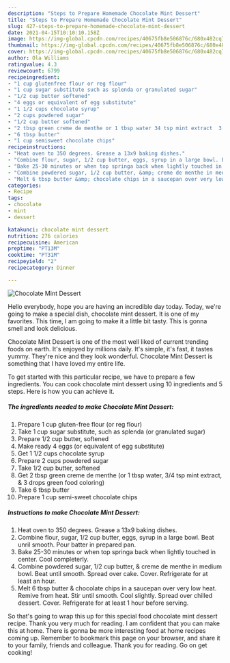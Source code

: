 ```yaml
---
description: "Steps to Prepare Homemade Chocolate Mint Dessert"
title: "Steps to Prepare Homemade Chocolate Mint Dessert"
slug: 427-steps-to-prepare-homemade-chocolate-mint-dessert
date: 2021-04-15T10:10:10.158Z
image: https://img-global.cpcdn.com/recipes/40675fb8e506876c/680x482cq70/chocolate-mint-dessert-recipe-main-photo.jpg
thumbnail: https://img-global.cpcdn.com/recipes/40675fb8e506876c/680x482cq70/chocolate-mint-dessert-recipe-main-photo.jpg
cover: https://img-global.cpcdn.com/recipes/40675fb8e506876c/680x482cq70/chocolate-mint-dessert-recipe-main-photo.jpg
author: Ola Williams
ratingvalue: 4.3
reviewcount: 6799
recipeingredient:
- "1 cup glutenfree flour or reg flour"
- "1 cup sugar substitute such as splenda or granulated sugar"
- "1/2 cup butter softened"
- "4 eggs or equivalent of egg substitute"
- "1 1/2 cups chocolate syrup"
- "2 cups powdered sugar"
- "1/2 cup butter softened"
- "2 tbsp green creme de menthe or 1 tbsp water 34 tsp mint extract  3 drops green food coloring"
- "6 tbsp butter"
- "1 cup semisweet chocolate chips"
recipeinstructions:
- "Heat oven to 350 degrees. Grease a 13x9 baking dishes."
- "Combine flour, sugar, 1/2 cup butter, eggs, syrup in a large bowl. Beat unril smooth.  Pour batter in prepared pan."
- "Bake 25-30 minutes or when top springa back when lightly touched in center.  Cool completerly."
- "Combine powdered sugar, 1/2 cup butter, &amp; creme de menthe in medium bowl. Beat until smooth.  Spread over cake.  Cover.  Refrigerate for at least an hour."
- "Melt 6 tbsp butter &amp; chocolate chips in a saucepan over very low heat.  Remive from heat. Stir until smooth.  Cool slightly.  Spread over chilled dessert.  Cover.  Refrigerate for at least 1 hour before serving."
categories:
- Recipe
tags:
- chocolate
- mint
- dessert

katakunci: chocolate mint dessert 
nutrition: 276 calories
recipecuisine: American
preptime: "PT13M"
cooktime: "PT31M"
recipeyield: "2"
recipecategory: Dinner

---
```



![Chocolate Mint Dessert](https://img-global.cpcdn.com/recipes/40675fb8e506876c/680x482cq70/chocolate-mint-dessert-recipe-main-photo.jpg)

Hello everybody, hope you are having an incredible day today. Today, we're going to make a special dish, chocolate mint dessert. It is one of my favorites. This time, I am going to make it a little bit tasty. This is gonna smell and look delicious.



Chocolate Mint Dessert is one of the most well liked of current trending foods on earth. It's enjoyed by millions daily. It's simple, it's fast, it tastes yummy. They're nice and they look wonderful. Chocolate Mint Dessert is something that I have loved my entire life.


To get started with this particular recipe, we have to prepare a few ingredients. You can cook chocolate mint dessert using 10 ingredients and 5 steps. Here is how you can achieve it.

<!--inarticleads1-->

##### The ingredients needed to make Chocolate Mint Dessert:

1. Prepare 1 cup gluten-free flour (or reg flour)
1. Take 1 cup sugar substitute, such as splenda (or granulated sugar)
1. Prepare 1/2 cup butter, softened
1. Make ready 4 eggs (or equivalent of egg substitute)
1. Get 1 1/2 cups chocolate syrup
1. Prepare 2 cups powdered sugar
1. Take 1/2 cup butter, softened
1. Get 2 tbsp green creme de menthe (or 1 tbsp water, 3/4 tsp mint extract, &amp; 3 drops green food coloring)
1. Take 6 tbsp butter
1. Prepare 1 cup semi-sweet chocolate chips




<!--inarticleads2-->

##### Instructions to make Chocolate Mint Dessert:

1. Heat oven to 350 degrees. Grease a 13x9 baking dishes.
1. Combine flour, sugar, 1/2 cup butter, eggs, syrup in a large bowl. Beat unril smooth.  Pour batter in prepared pan.
1. Bake 25-30 minutes or when top springa back when lightly touched in center.  Cool completerly.
1. Combine powdered sugar, 1/2 cup butter, &amp; creme de menthe in medium bowl. Beat until smooth.  Spread over cake.  Cover.  Refrigerate for at least an hour.
1. Melt 6 tbsp butter &amp; chocolate chips in a saucepan over very low heat.  Remive from heat. Stir until smooth.  Cool slightly.  Spread over chilled dessert.  Cover.  Refrigerate for at least 1 hour before serving.




So that's going to wrap this up for this special food chocolate mint dessert recipe. Thank you very much for reading. I am confident that you can make this at home. There is gonna be more interesting food at home recipes coming up. Remember to bookmark this page on your browser, and share it to your family, friends and colleague. Thank you for reading. Go on get cooking!
